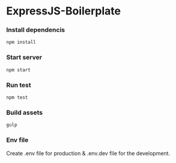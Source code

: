 # ExpressJS-Boilerplate

### Install dependencis

```
npm install
```

### Start server

```
npm start
```

### Run test

```
npm test
```

### Build assets

```
gulp
```

### Env file

Create .env file for production & .env.dev file for the development.
